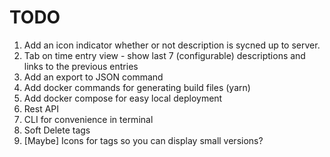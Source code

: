 # TODO

1. Add an icon indicator whether or not description is sycned up to server.
2. Tab on time entry view - show last 7 (configurable) descriptions and links to the previous entries
3. Add an export to JSON command
4. Add docker commands for generating build files (yarn)
5. Add docker compose for easy local deployment
6. Rest API
7. CLI for convenience in terminal
8. Soft Delete tags
9. [Maybe] Icons for tags so you can display small versions?
